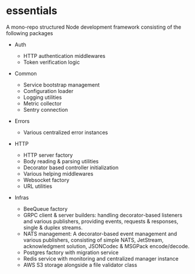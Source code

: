 # essentials

A mono-repo structured Node development framework consisting of the following packages

- Auth
  - HTTP authentication middlewares
  - Token verification logic
    
- Common
  - Service bootstrap management
  - Configuration loader
  - Logging utilities
  - Metric collector
  - Sentry connection

- Errors
  - Various centralized error instances

- HTTP
  - HTTP server factory
  - Body reading & parsing utilities
  - Decorator based controller initialization
  - Various helping middlewares
  - Websocket factory
  - URL utilities

- Infras
  - BeeQueue factory
  - GRPC client & server builders: handling decorator-based listeners and various publishers, providing events, requests & responses, single & duplex streams.
  - NATS management: A decorator-based event management and various publishers, consisting of simple NATS, JetStream, acknowledgment solution, JSONCodec & MSGPack encode/decode.
  - Postgres factory with migration service
  - Redis service with monitoring and centralized manager instance
  - AWS S3 storage alongside a file validator class
